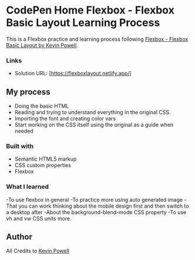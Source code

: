 # CodePen Home Flexbox - Flexbox Basic Layout Learning Process

This is a Flexbox practice and learning process following [Flexbox - Flexbox Basic Layout by Kevin Powell](https://codepen.io/kevinpowell/pen/xrWKBE).

### Links

- Solution URL: [https://flexboxlayout.netlify.app/]

## My process

- Doing the basic HTML
- Reading and trying to understand everything in the original CSS.
- Importing the font and creating color vars
- Start working on the CSS itself using the original as a guide when needed

### Built with

- Semantic HTML5 markup
- CSS custom properties
- Flexbox

### What I learned

-To use flexbox in general
-To practice more using auto generated image
-That you can work thinking about the mobile design first and then switch to a desktop after
-About the background-blend-mode CSS property
-To use vh and vw CSS units more.

## Author

All Credits to [Kevin Powell](https://codepen.io/kevinpowell)
